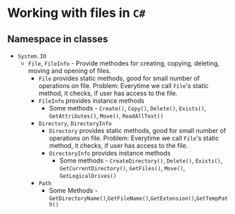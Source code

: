 # Working with files in `C#`

## Namespace in classes

* `System.IO`
  * `File`, `FileInfo` - Provide methodes for creating, copying, deleting, moving and opening of files.
    * `File` provides static methods, good for small number of operations on file. Problem: Everytime we call `File`'s static method, it checks, if user has access to the file.
    * `FileInfo` provides instance methods
      * Some methods - `Create()`, `Copy()`, `Delete()`, `Exists()`, `GetAttributes()`, `Move()`, `ReadAllText()`
    * `Directory`, `DirectoryInfo`
      * `Directory` provides static methods, good for small number of operations on file. Problem: Everytime we call `File`'s static method, it checks, if user has access to the file.
      * `DirectoryInfo` provides instance methods
        * Some methods - `CreateDirectory()`, `Delete()`, `Exists()`, `GetCurrentDirectory()`, `GetFiles()`, `Move()`, `GetLogicalDrives()`
    * `Path`
      * Some Methods - `GetDirectoryName()`,`GetFileName()`,`GetExtension()`,`GetTempPath()`
